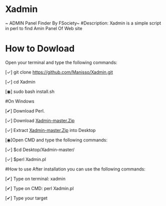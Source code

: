 # Xadmin
~ ADMIN Panel Finder By FSociety~
#Description:
Xadmin is a simple script in perl to find Amin Panel Of Web site
# How to Dowload
Open your terminal and type the following commands:

[✓] git clone https://github.com/Manisso/Xadmin.git

[✓] cd Xadmin

[◉] sudo bash install.sh

#On Windows

[✔] Download Perl.

[✓] Download [Xadmin-master.Zip](https://github.com/Manisso/Xadmin/archive/master.zip)

[✓] Extract [Xadmin-master.Zip](https://github.com/Manisso/Xadmin/archive/master.zip) into Desktop

[◉]Open CMD and type the following commands:

[✓] $cd Desktop/Xadmin-master/

[✓] $perl Xadmin.pl

#How to use
After installation you can use the following commands:

[✔] Type on terminal: xadmin

[✔] Type on CMD: perl Xadmin.pl

[✔] Type your target
